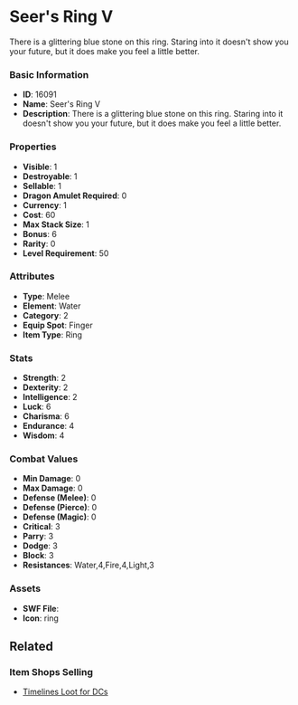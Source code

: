 # Seer's Ring V

There is a glittering blue stone on this ring. Staring into it doesn't show you your future, but it does make you feel a little better.

### Basic Information

- **ID**: 16091
- **Name**: Seer&#039;s Ring V
- **Description**: There is a glittering blue stone on this ring. Staring into it doesn&#039;t show you your future, but it does make you feel a little better.

### Properties

- **Visible**: 1
- **Destroyable**: 1
- **Sellable**: 1
- **Dragon Amulet Required**: 0
- **Currency**: 1
- **Cost**: 60
- **Max Stack Size**: 1
- **Bonus**: 6
- **Rarity**: 0
- **Level Requirement**: 50

### Attributes

- **Type**: Melee
- **Element**: Water
- **Category**: 2
- **Equip Spot**: Finger
- **Item Type**: Ring

### Stats

- **Strength**: 2
- **Dexterity**: 2
- **Intelligence**: 2
- **Luck**: 6
- **Charisma**: 6
- **Endurance**: 4
- **Wisdom**: 4

### Combat Values

- **Min Damage**: 0
- **Max Damage**: 0
- **Defense (Melee)**: 0
- **Defense (Pierce)**: 0
- **Defense (Magic)**: 0
- **Critical**: 3
- **Parry**: 3
- **Dodge**: 3
- **Block**: 3
- **Resistances**: Water,4,Fire,4,Light,3

### Assets

- **SWF File**: 
- **Icon**: ring

## Related

### Item Shops Selling

- [Timelines Loot for DCs](../item-shops/507-timelines-loot-for-dcs.md)

